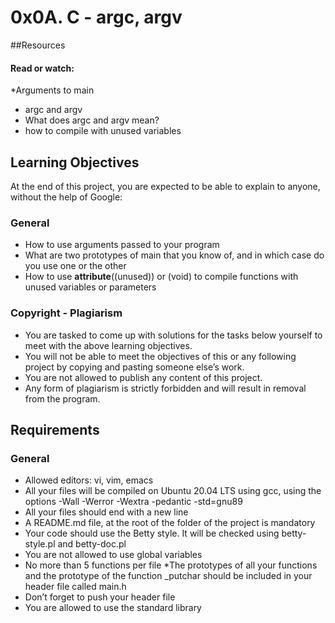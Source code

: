 # 0x0A. C - argc, argv

##Resources
#### Read or watch: ####

*Arguments to main
* argc and argv
* What does argc and argv mean?
* how to compile with unused variables
## Learning Objectives
At the end of this project, you are expected to be able to explain to anyone, without the help of Google:

### General ###
* How to use arguments passed to your program
* What are two prototypes of main that you know of, and in which case do you use one or the other
* How to use __attribute__((unused)) or (void) to compile functions with unused variables or parameters
### Copyright - Plagiarism ###
* You are tasked to come up with solutions for the tasks below yourself to meet with the above learning objectives.
* You will not be able to meet the objectives of this or any following project by copying and pasting someone else’s work.
* You are not allowed to publish any content of this project.
* Any form of plagiarism is strictly forbidden and will result in removal from the program.
## Requirements
### General ###
* Allowed editors: vi, vim, emacs
* All your files will be compiled on Ubuntu 20.04 LTS using gcc, using the options -Wall -Werror -Wextra -pedantic -std=gnu89
* All your files should end with a new line
* A README.md file, at the root of the folder of the project is mandatory
* Your code should use the Betty style. It will be checked using betty-style.pl and betty-doc.pl
* You are not allowed to use global variables
* No more than 5 functions per file
*The prototypes of all your functions and the prototype of the function _putchar should be included in your header file called main.h
* Don’t forget to push your header file
* You are allowed to use the standard library

